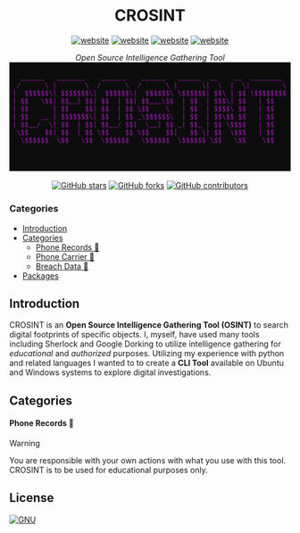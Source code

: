 <h1 align="center">CROSINT</h1>
<div class="heading" align="center">
  <div class="links">
    <a href="https://linkedin.com/in/colin-rob"><img src="https://img.shields.io/badge/LinkedIn-blue?logo=linkedin" alt="website"/></a>
    <a href="https://github.com/crobinson-dev"><img src="https://img.shields.io/badge/Github-white?logo=github&logoColor=000000" alt="website"></a>
    <a href="https://crobinson.dev"><img src="https://img.shields.io/badge/Website-black?logo=framer&logoColor=ffffff" alt="website"></a>
    <a href="https://ko-fi.com/crobinson_dev"><img src="https://img.shields.io/badge/KoFi-red?logo=kofi&logoColor=ffffff" alt="website"></a>
  </div>
  
  <i>Open Source Intelligence Gathering Tool</i>
  <img alt="osint" src="assets/crosint.png"> </img>

  [![GitHub stars](https://img.shields.io/github/stars/itsb1ng/bingbot.svg?color=pink)](https://github.com/crobinson-dev/CROSINT/main)
  [![GitHub forks](https://img.shields.io/github/forks/itsb1ng/bingbot.svg?color=pink)](https://github.com/crobinson-dev/CROSINT/main)
  [![GitHub contributors](https://img.shields.io/github/contributors/itsb1ng/bingbot.svg?color=pink)](https://github.com/crobinson-dev/CROSINT/main)
</div>

### Categories
  - [Introduction](#introduction)
  - [Categories](#categories)
    - [Phone Records 📕](#phone-records-)
    - [Phone Carrier 📲](#phone-carrier-)
    - [Breach Data 🤖](#breach-data-)
  - [Packages](#packages)

## Introduction
CROSINT is an **Open Source Intelligence Gathering Tool (OSINT)** to search digital footprints of specific objects. I, myself,
have used many tools including Sherlock and Google Dorking to utilize intelligence gathering for *educational* and *authorized*
purposes. Utilizing my experience with python and related languages I wanted to to create a __CLI Tool__ available on Ubuntu and Windows systems to explore digital investigations.

## Categories

#### Phone Records 📕


> [!WARNING]
> You are responsible with your own actions with what you use with this tool. CROSINT is to be used for educational purposes only.

## License

[![GNU](https://licensebuttons.net/l/GPL/2.0/88x62.png)](https://www.gnu.org/licenses/old-licenses/gpl-2.0.en.html#SEC1)

